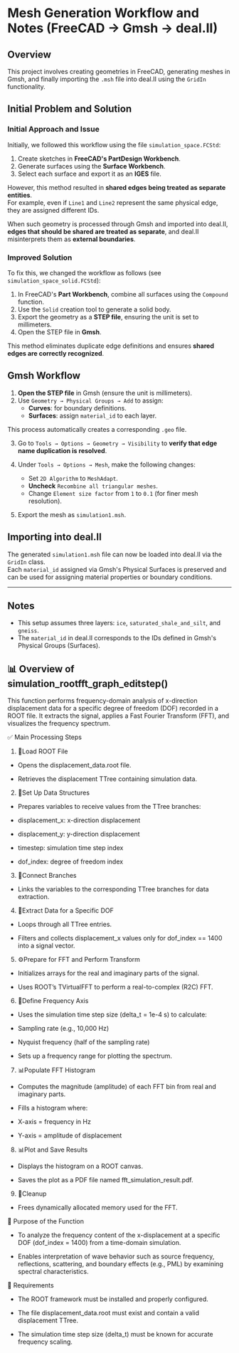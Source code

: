 # Mesh Generation Workflow and Notes (FreeCAD → Gmsh → deal.II)

## Overview

This project involves creating geometries in FreeCAD, generating meshes in Gmsh, and finally importing the `.msh` file into deal.II using the `GridIn` functionality.

## Initial Problem and Solution

### Initial Approach and Issue

Initially, we followed this workflow using the file `simulation_space.FCStd`:

1. Create sketches in **FreeCAD's PartDesign Workbench**.
2. Generate surfaces using the **Surface Workbench**.
3. Select each surface and export it as an **IGES** file.

However, this method resulted in **shared edges being treated as separate entities**.  
For example, even if `Line1` and `Line2` represent the same physical edge, they are assigned different IDs.

When such geometry is processed through Gmsh and imported into deal.II,  
**edges that should be shared are treated as separate**, and deal.II misinterprets them as **external boundaries**.

### Improved Solution

To fix this, we changed the workflow as follows (see `simulation_space_solid.FCStd`):

1. In FreeCAD's **Part Workbench**, combine all surfaces using the `Compound` function.
2. Use the `Solid` creation tool to generate a solid body.
3. Export the geometry as a **STEP file**, ensuring the unit is set to millimeters.
4. Open the STEP file in **Gmsh**.

This method eliminates duplicate edge definitions and ensures **shared edges are correctly recognized**.

## Gmsh Workflow

1. **Open the STEP file** in Gmsh (ensure the unit is millimeters).
2. Use `Geometry → Physical Groups → Add` to assign:
   - **Curves**: for boundary definitions.
   - **Surfaces**: assign `material_id` to each layer.

This process automatically creates a corresponding `.geo` file.

3. Go to `Tools → Options → Geometry → Visibility` to **verify that edge name duplication is resolved**.

4. Under `Tools → Options → Mesh`, make the following changes:
   - Set `2D Algorithm` to `MeshAdapt`.
   - **Uncheck** `Recombine all triangular meshes`.
   - Change `Element size factor` from `1` to `0.1` (for finer mesh resolution).

5. Export the mesh as `simulation1.msh`.

## Importing into deal.II

The generated `simulation1.msh` file can now be loaded into deal.II via the `GridIn` class.  
Each `material_id` assigned via Gmsh's Physical Surfaces is preserved and can be used for assigning material properties or boundary conditions.

---

## Notes

- This setup assumes three layers: `ice`, `saturated_shale_and_silt`, and `gneiss`.
- The `material_id` in deal.II corresponds to the IDs defined in Gmsh's Physical Groups (Surfaces).

<dr>
<dr>
<dr>

## 📊 Overview of simulation_rootfft_graph_editstep()
This function performs frequency-domain analysis of x-direction displacement data for a specific degree of freedom (DOF) recorded in a ROOT file. It extracts the signal, applies a Fast Fourier Transform (FFT), and visualizes the frequency spectrum.

✅ Main Processing Steps
1. 📂Load ROOT File
- Opens the displacement_data.root file.

- Retrieves the displacement TTree containing simulation data.

2. 🧮Set Up Data Structures
- Prepares variables to receive values from the TTree branches:

- displacement_x: x-direction displacement

- displacement_y: y-direction displacement

- timestep: simulation time step index

- dof_index: degree of freedom index

3. 🔗Connect Branches
- Links the variables to the corresponding TTree branches for data extraction.

4. 🎯Extract Data for a Specific DOF
- Loops through all TTree entries.

- Filters and collects displacement_x values only for dof_index == 1400 into a signal vector.

5. ⚙️Prepare for FFT and Perform Transform
- Initializes arrays for the real and imaginary parts of the signal.

- Uses ROOT’s TVirtualFFT to perform a real-to-complex (R2C) FFT.

6. 📏Define Frequency Axis
- Uses the simulation time step size (delta_t = 1e-4 s) to calculate:

- Sampling rate (e.g., 10,000 Hz)

- Nyquist frequency (half of the sampling rate)

- Sets up a frequency range for plotting the spectrum.

7. 📊Populate FFT Histogram
- Computes the magnitude (amplitude) of each FFT bin from real and imaginary parts.

- Fills a histogram where:

- X-axis = frequency in Hz

- Y-axis = amplitude of displacement

8. 📊Plot and Save Results
- Displays the histogram on a ROOT canvas.

- Saves the plot as a PDF file named fft_simulation_result.pdf.

9. 🧹Cleanup
- Frees dynamically allocated memory used for the FFT.

🎯 Purpose of the Function
- To analyze the frequency content of the x-displacement at a specific DOF (dof_index = 1400) from a time-domain simulation.

- Enables interpretation of wave behavior such as source frequency, reflections, scattering, and boundary effects (e.g., PML) by examining spectral characteristics.

🔧 Requirements
- The ROOT framework must be installed and properly configured.

- The file displacement_data.root must exist and contain a valid displacement TTree.

- The simulation time step size (delta_t) must be known for accurate frequency scaling.